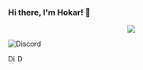 
### Hi there, I'm Hokar! 👋
<p align="center"> <img src="https://komarev.com/ghpvc/?username=devhokar-ops-cyber" /> </p>

![Discord](https://discord.c99.nl/widget/theme-3/725407103916703755.png)

<a href="https://discord.gg/XV859uRsKx">
  <img align="left" alt="Discord Server" width="16px" src="https://cdn.jsdelivr.net/npm/simple-icons@v3/icons/discord.svg" />
</a>
 <a href="https://github.com/devhokar">
  <img align="left" alt="Darkboy Github's" width="16px" src="https://cdn.jsdelivr.net/npm/simple-icons@v3/icons/github.svg" />
</a>







 

  

